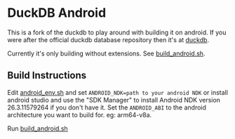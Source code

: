 # DuckDB Android

This is a fork of the duckdb to play around with building it on android.
If you were after the official duckdb database repository then it's at [duckdb](https://github.com/duckdb/duckdb).

Currently it's only building without extensions. See [build_android.sh](build_android.sh).

## Build Instructions

Edit [android_env.sh](android_env.sh) and set `ANDROID_NDK=path to your android NDK` or 
install android studio and use the "SDK Manager" to install Android NDK version 26.3.11579264 if you 
don't have it. Set the `ANDROID_ABI` to the android architecture you want to build for.
eg: arm64-v8a.


Run [build_android.sh](build_android.sh)







